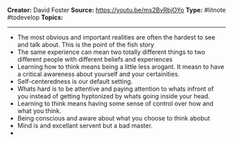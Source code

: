 **Creator:** David Foster
**Source:** https://youtu.be/ms2BvRbjOYo
**Type:** #litnote #todevelop 
**Topics:** 

---

-  The most obvious and important realities are often the hardest to see and talk about. This is the point of the fish story
- The same experience can mean two totally different things to two different people with different beliefs and experiences
- Learning how to think means being a little less arogant. It measn to have a critical awareness about yourself and your certainities.
- Self-centeredness is our default setting. 
- Whats hard is to be attentive and paying attention to whats infront of you instead of getting hyptonized by whats going inside your head. 
- Learning to think means having some sense of control over how and what you think.
- Being conscious and aware about what you choose to think abobut
- Mind is and excellant servent but a bad master.
- 